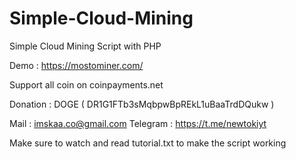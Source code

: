 # Simple-Cloud-Mining
Simple Cloud Mining Script with PHP


Demo : https://mostominer.com/

Support all coin on coinpayments.net

Donation : DOGE ( DR1G1FTb3sMqbpwBpREkL1uBaaTrdDQukw )

Mail : imskaa.co@gmail.com
Telegram : https://t.me/newtokiyt

Make sure to watch and read tutorial.txt to make the script working 
